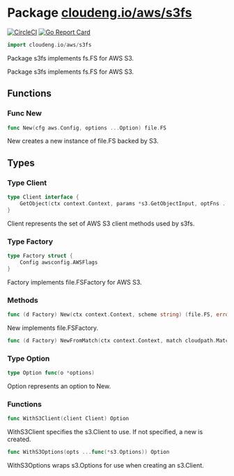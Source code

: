 # Package [cloudeng.io/aws/s3fs](https://pkg.go.dev/cloudeng.io/aws/s3fs?tab=doc)
[![CircleCI](https://circleci.com/gh/cloudengio/go.gotools.svg?style=svg)](https://circleci.com/gh/cloudengio/go.gotools) [![Go Report Card](https://goreportcard.com/badge/cloudeng.io/aws/s3fs)](https://goreportcard.com/report/cloudeng.io/aws/s3fs)

```go
import cloudeng.io/aws/s3fs
```

Package s3fs implements fs.FS for AWS S3.

Package s3fs implements fs.FS for AWS S3.

## Functions
### Func New
```go
func New(cfg aws.Config, options ...Option) file.FS
```
New creates a new instance of file.FS backed by S3.



## Types
### Type Client
```go
type Client interface {
	GetObject(ctx context.Context, params *s3.GetObjectInput, optFns ...func(*s3.Options)) (*s3.GetObjectOutput, error)
}
```
Client represents the set of AWS S3 client methods used by s3fs.


### Type Factory
```go
type Factory struct {
	Config awsconfig.AWSFlags
}
```
Factory implements file.FSFactory for AWS S3.

### Methods

```go
func (d Factory) New(ctx context.Context, scheme string) (file.FS, error)
```
New implements file.FSFactory.


```go
func (d Factory) NewFromMatch(ctx context.Context, match cloudpath.Match) (file.FS, error)
```




### Type Option
```go
type Option func(o *options)
```
Option represents an option to New.

### Functions

```go
func WithS3Client(client Client) Option
```
WithS3Client specifies the s3.Client to use. If not specified, a new is
created.


```go
func WithS3Options(opts ...func(*s3.Options)) Option
```
WithS3Options wraps s3.Options for use when creating an s3.Client.







